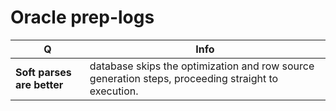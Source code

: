 # Oracle prep-logs
Q | Info 
--- | --- 
**Soft parses are better**|database skips the optimization and row source generation steps, proceeding straight to execution.
